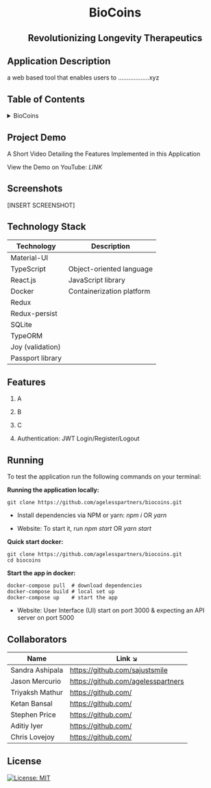 <!-- PROJECT TITLE -->
  <h1 align="center">BioCoins</h1>
 <h2 2 align="center">
    Revolutionizing Longevity Therapeutics
    <br />
    </h2>

## Application Description

a web based tool that enables users to ..................xyz

## Table of Contents

<details>
<summary>BioCoins</summary>

- [Application Description](#application-description)
- [Table of Contents](#table-of-contents)
- [Project Demo](#demo)
- [Screenshots](#screenshots)
- [Technology Stack](#technology-stack)
- [Features](#features)
- [Running](#running)
- [Collaborators](#collaborators)
- [References](#references)
- [License](#license)

</details>

## Project Demo

A Short Video Detailing the Features Implemented in this Application

View the Demo on YouTube: _LINK_

## Screenshots

[INSERT SCREENSHOT]

## Technology Stack

| Technology       | Description               |
| ---------------- | ------------------------- |
| Material-UI      |                           |
| TypeScript       | Object-oriented language  |
| React.js         | JavaScript library        |
| Docker           | Containerization platform |
| Redux            |                           |
| Redux-persist    |                           |
| SQLite           |                           |
| TypeORM          |                           |
| Joy (validation) |                           |
| Passport library |                           |

## Features

1. A

2. B

3. C

4. Authentication: JWT Login/Register/Logout

## Running

To test the application run the following commands on your terminal:

**Running the application locally:**

```
git clone https://github.com/agelesspartners/biocoins.git
```

- Install dependencies via NPM or yarn: _npm i_ OR _yarn_

- Website: To start it, run _npm start_ OR _yarn start_

**Quick start docker:**

```
git clone https://github.com/agelesspartners/biocoins.git
cd biocoins
```

**Start the app in docker:**

```
docker-compose pull  # download dependencies
docker-compose build # local set up
docker-compose up    # start the app
```

- Website: User Interface (UI) start on port 3000 & expecting an API server on port 5000

## Collaborators

| Name            | Link ↘️                            |
| --------------- | ---------------------------------- |
| Sandra Ashipala | https://github.com/sajustsmile     |
| Jason Mercurio  | https://github.com/agelesspartners |
| Triyaksh Mathur | https://github.com/                |
| Ketan Bansal    | https://github.com/                |
| Stephen Price   | https://github.com/                |
| Aditiy Iyer     | https://github.com/                |
| Chris Lovejoy   | https://github.com/                |

## License

[![License: MIT](https://img.shields.io/badge/License-MIT-yellow.svg)](https://github.com/agelesspartners/biocoins/blob/main/LICENSE)
